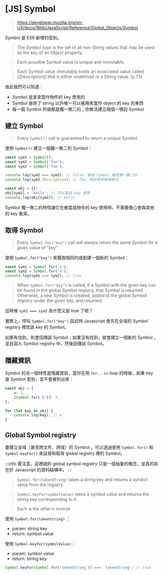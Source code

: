 # [JS] Symbol

> https://developer.mozilla.org/en-US/docs/Web/JavaScript/Reference/Global_Objects/Symbol

Symbol 是 ES6 新增的型別。

> The Symbol type is the set of all non-String values that may be used as the key of an Object property.

> Each possible Symbol value is unique and immutable.

> Each Symbol value immutably holds an associated value called [[Description]] that is either undefined or a String value. (p.73)

由此我們可以知道：

-   Symbol 是拿來當作物件的 key 使用的
-   Symbol 是除了 string 以外唯一可以被用來當作 object 的 key 的東西
-   每一個 Symbol 的值都是獨一無二的；你無法建立兩個一樣的 Symbol

## 建立 Symbol

> Every `Symbol()` call is guaranteed to return a unique Symbol.

使用 `Symbol()` 建立一個獨一無二的 Symbol：

```javascript
const sym1 = Symbol();
const sym2 = Symbol('foo');
const sym3 = Symbol('foo');

console.log(sym2 === sym3); // false，每個 Symbol 都是獨一無二的
console.log(sym2.description); // foo，用這樣來取得敘述

const obj = {};
obj[sym2] = 'hello'; // 可以當成 key 使用
console.log(obj[sym2]); // hello
```

Symbol 獨一無二的特性讓它在被當成物件的 key 使用時，不需要擔心會與其他的 key 衝突。

## 取得 Symbol

> Every `Symbol.for("key")` call will always return the same Symbol for a given value of "key"

使用 `Symbol.for("key")` 來獲取相同的或創建一個新的 Symbol：

```javascript
const sym1 = Symbol.for('a');
const sym2 = Symbol.for('a');
console.log(sym1 === sym2); // true
```

> When `Symbol.for("key")` is called, if a Symbol with the given key can be found in the global Symbol registry, that Symbol is returned. Otherwise, a new Symbol is created, added to the global Symbol registry under the given key, and returned.

這時候 `sym1 === sym2` 為什麼又是 true 了呢？

實際上，呼叫 `Symbol.for("key")` 函式時 Javascript 會先在全域的 Symbol registry 裡找該 key 的 Symbol。

如果有找到，則會回傳該 Symbol；如果沒有找到，就會建立一個新的 Symbol ，並且寫入 Symbol registry 中，然後回傳該 Symbol。

## 隱藏資訊

Symbol 的另一個特性是隱藏資訊，當你在用 `for...in` loop 的時候，如果 key 是 Symbol 型別，並不會被列出來：

```javascript
const obj = {
    a: 1,
    [Symbol.for('b')]: 2,
};

for (let key in obj) {
    console.log(key); // a
}
```

## Global Symbol registry

要建立全域（甚至跨文件、跨域）的 Symbol ，可以透過使用 `Symbol.for()` 和 `Symbol.keyFor()` 來註冊和取得 global registry 裡的 Symbol。

:::info
需注意，這裡說的 global symbol registry 只是一個抽象的概念，並真的存在於 Javascript 的資料結構中。
:::

> `Symbol.for(tokenString)` takes a string key and returns a symbol value from the registry.

> `Symbol.keyFor(symbolValue)` takes a symbol value and returns the string key corresponding to it.

> Each is the other's inverse

使用 `Symbol.for(tokenString)` ：

-   param: string key
-   return: symbol value

使用 `Symbol.keyFor(symbolValue)`：

-   param: symbol value
-   return: string key

```javascript
Symbol.keyFor(Symbol.for('tokenString')) === 'tokenString'; // true
```
